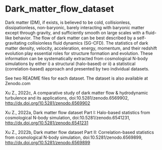 # Dark_matter_flow_dataset
Dark matter (DM), if exists, is believed to be cold, collisionless, dissipationless, non-baryonic, barely interacting with baryonic matter except through gravity, and sufficiently smooth on large scales with a fluid-like behavior. The flow of dark matter can be best described by a self-gravitating collisionless fluid dynamics (SG-CFD). The statistics of dark matter density, velocity, acceleration, energy, momentum, and their redshift evolution play essential roles for structure formation and evolution. These information can be systematically extracted from cosmological N-body simulations by either i) a structural (halo-based) or ii) a statistical (correlation-based) approach and presented by two individual datasets. 

See two README files for each dataset. The dataset is also available at Zenodo.com

Xu Z., 2022c, A comparative study of dark matter flow & hydrodynamic
turbulence and its applications, doi:10.5281/zenodo.6569902, 
http://dx.doi.org/10.5281/zenodo.6569902

Xu Z., 2022a, Dark matter flow dataset Part I: Halo-based statistics from
cosmological N-body simulation, doi:10.5281/zenodo.6541231, 
http://dx.doi.org/10.5281/zenodo.6541231

Xu Z., 2022b, Dark matter flow dataset Part II: Correlation-based statistics
from cosmological N-body simulation, doi:10.5281/zenodo.6569899,
http://dx.doi.org/10.5281/zenodo.6569899
